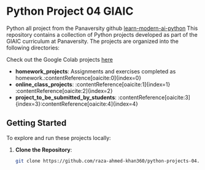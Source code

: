 # Python Project 04 GIAIC

Python all project from the Panaversity github [learn-modern-ai-python](github.com/panaversity/learn-modern-ai-python/tree/main/PROJECTS/) 
This repository contains a collection of Python projects developed as part of the GIAIC curriculum at Panaversity. The projects are organized into the following directories:


Check out the Google Colab projects [here](https://drive.google.com/drive/folders/1UkXqwNJqUaRJ_Cf9FhlG2hndgDmFqCZ9?usp=sharing)



- **homework_projects**: Assignments and exercises completed as homework.&#8203;:contentReference[oaicite:0]{index=0}
- **online_class_projects**: :contentReference[oaicite:1]{index=1}&#8203;:contentReference[oaicite:2]{index=2}
- **project_to_be_submitted_by_students**: :contentReference[oaicite:3]{index=3}&#8203;:contentReference[oaicite:4]{index=4}

## Getting Started

To explore and run these projects locally:

1. **Clone the Repository**:

   ```bash
   git clone https://github.com/raza-ahmed-khan360/python-projects-04.git
